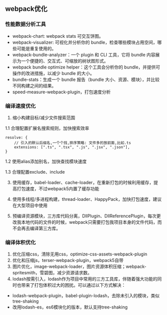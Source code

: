 ## webpack优化

### 性能数据分析工具

- webpack-chart: webpack stats 可交互饼图。
- webpack-visualizer: 可视化并分析你的 bundle，检查哪些模块占用空间，哪些可能是重复使用的。
- webpack-bundle-analyzer：一个 plugin 和 CLI 工具，它将 bundle 内容展示为一个便捷的、交互式、可缩放的树状图形式。
- webpack bundle optimize helper：这个工具会分析你的 bundle，并提供可操作的改进措施，以减少 bundle 的大小。
- bundle-stats：生成一个 bundle 报告（bundle 大小、资源、模块），并比较不同构建之间的结果。
- speed-measure-webpack-plugin，打包速度分析

### 编译速度优化
1. 缩小构建目标/减少文件搜索范围

1.1 合理配置扩展名搜索规则，加快搜索效率
```
resolve: {
    // 引入的默认后缀名,一个个找,排序策略: 文件多的放前面,比如.ts
    extensions: [".ts", ".tsx", ".js", ".jsx", ".json"],
}
```

1.2 使用alias添加别名，加快查找模块速度

1.3 合理配置exclude、include

3. 使用缓存，babel-loader、cache-loader，在重新打包的时候利用缓存，提高打包速度，不过webpack5内置了缓存功能

4. 使用多线程/多进程构建，thread-loader、HappyPack，加快打包速度，建议在大型项目中使用

5. 预编译资源模块，三方库代码分离，DllPlugin、DllReferencePlugin，每次更改我本地代码的文件的时候，webpack只需要打包我项目本身的文件代码，而不会再去编译第三方库。

### 编译体积优化

1. 优化压缩css，清除无用css，optimize-css-assets-webpack-plugin
2. 优化和压缩js，terser-webpack-plugin，webpack5自带 
3. 图片优化，image-webpack-loader，图片资源体积压缩；webpack-spritesmith，雪碧图，减少资源请求数。
4. lodash按需引入，lodash作为项目中常用的三方工具库，伴随着强大功能的同时也带来了打包体积过大的困扰。可以通过以下方式解决：
- lodash-webpack-plugin，babel-plugin-lodash，去除未引入的模块，类似tree-shaking
- 改用lodash-es，es6模块化的版本，默认支持tree-shaking

